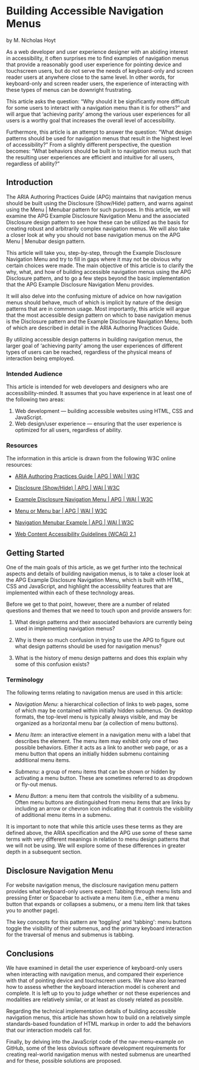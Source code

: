 # Building Accessible Navigation Menus

by M. Nicholas Hoyt

As a web developer and user experience designer with an abiding interest in accessibility, it often surprises me to find examples of navigation menus  that provide a reasonably good user experience for pointing device and touchscreen users, but do not serve the needs of keyboard-only and screen reader users at anywhere close to the same level. In other words, for keyboard-only and screen reader users, the experience of interacting with these types of menus can be downright frustrating.

This article asks the question: “Why should it be significantly more difficult for some users to interact with a navigation menu than it is for others?” and will argue that ‘achieving parity’ among the various user experiences for all users is a worthy goal that increases the overall level of accessibility.

Furthermore, this article is an attempt to answer the question: “What design patterns should be used for navigation menus that result in the highest level of accessibility?” From a slightly different perspective, the question becomes: “What behaviors should be built in to navigation menus such that the resulting user experiences are efficient and intuitive for all users, regardless of ability?”

## Introduction

The ARIA Authoring Practices Guide (APG) maintains that navigation menus should be built using the Disclosure (Show/Hide) pattern, and warns against using the Menu | Menubar pattern for such purposes. In this article, we will examine the APG Example Disclosure Navigation Menu and the associated Disclosure design pattern to see how these can be utilized as the basis for creating robust and arbitrarily complex navigation menus. We will also take a closer look at why you should not base navigation menus on the APG Menu | Menubar design pattern.

This article will take you, step-by-step, through the Example Disclosure Navigation Menu and try to fill in gaps where it may not be obvious why certain choices were made. The main objective of this article is to clarify the why, what, and how of building accessible navigation menus using the APG Disclosure pattern, and to go a few steps beyond the basic implementation that the APG Example Disclosure Navigation Menu provides.

It will also delve into the confusing mixture of advice on how navigation menus should behave, much of which is implicit by nature of the design patterns that are in common usage. Most importantly, this article will argue that the most accessible design pattern on which to base navigation menus is the Disclosure pattern and the Example Disclosure Navigation Menu, both of which are described in detail in the ARIA Authoring Practices Guide.

By utilizing accessible design patterns in building navigation menus, the larger goal of ‘achieving parity’ among the user experiences of different types of users can be reached, regardless of the physical means of interaction being employed.

### Intended Audience

This article is intended for web developers and designers who are accessibility-minded. It assumes that you have experience in at least one of the following two areas:

1. Web development — building accessible websites using HTML, CSS and JavaScript.
1. Web design/user experience — ensuring that the user experience is optimized for all users, regardless of ability.

### Resources

The information in this article is drawn from the following W3C online resources:

* [ARIA Authoring Practices Guide | APG | WAI | W3C](https://www.w3.org/WAI/ARIA/apg/)

* [Disclosure (Show/Hide) | APG | WAI | W3C](https://www.w3.org/WAI/ARIA/apg/patterns/disclosure/)

* [Example Disclosure Navigation Menu | APG | WAI | W3C](https://www.w3.org/WAI/ARIA/apg/example-index/disclosure/disclosure-navigation.html)

* [Menu or Menu bar | APG | WAI | W3C](https://www.w3.org/WAI/ARIA/apg/patterns/menu/)

* [Navigation Menubar Example | APG | WAI | W3C](https://www.w3.org/WAI/ARIA/apg/example-index/menubar/menubar-navigation.html)

* [Web Content Accessibility Guidelines (WCAG) 2.1](https://www.w3.org/TR/WCAG21/)

## Getting Started

One of the main goals of this article, as we get further into the technical aspects and details of building navigation menus, is to take a closer look at the APG Example Disclosure Navigation Menu, which is built with HTML, CSS and JavaScript, and highlight the accessibility features that are implemented within each of these technology areas.

Before we get to that point, however, there are a number of related questions and themes that we need to touch upon and provide answers for:

1. What design patterns and their associated behaviors are currently being used in implementing navigation menus?

2. Why is there so much confusion in trying to use the APG to figure out what design patterns should be used for navigation menus?

3. What is the history of menu design patterns and does this explain why some of this confusion exists?

### Terminology

The following terms relating to navigation menus are used in this article:

* _Navigation Menu_: a hierarchical collection of links to web pages, some of which may be contained within initially hidden submenus. On desktop formats, the top-level menu is typically always visible, and may be organized as a horizontal menu bar (a collection of menu buttons).

* _Menu Item_: an interactive element in a navigation menu with a label that describes the element. The menu item may exhibit only one of two possible behaviors. Either it acts as a link to another web page, or as a menu button that opens an initially hidden submenu containing additional menu items.

* _Submenu_:  a group of menu items that can be shown or hidden by activating a menu button. These are sometimes referred to as dropdown or fly-out menus.

* _Menu Button_: a menu item that controls the visibility of a submenu. Often menu buttons are distinguished from menu items that are links by including an arrow or chevron icon indicating that it controls the visibility of additional menu items in a submenu.

It is important to note that while this article uses these terms as they are defined above, the ARIA specification and the APG use some of these same terms with very different meanings in relation to menu design patterns that we will not be using. We will explore some of these differences in greater depth in a subsequent section.

## Disclosure Navigation Menu

For website navigation menus, the disclosure navigation menu pattern provides what keyboard-only users expect: Tabbing through menu lists and pressing Enter or Spacebar to activate a menu item (i.e., either a menu button that expands or collapses a submenu, or a menu item link that takes you to another page).

The key concepts for this pattern are ‘toggling’ and 'tabbing': menu buttons toggle the visibility of their submenus, and the primary keyboard interaction for the traversal of menus and submenus is tabbing.

## Conclusions

We have examined in detail the user experience of keyboard-only users when interacting with navigation menus, and compared their experience with that of pointing device and touchscreen users. We have also learned how to assess whether the keyboard interaction model is coherent and complete. It is left up to you to judge whether or not these experiences and modalities are relatively similar, or at least as closely related as possible.

Regarding the technical implementation details of building accessible navigation menus, this article has shown how to build on a relatively simple standards-based foundation of HTML markup in order to add the behaviors that our interaction models call for.

Finally, by delving into the JavaScript code of the nav-menu-example on GitHub, some of the less obvious software development requirements for creating real-world navigation menus with nested submenus are unearthed and for these, possible solutions are proposed.

